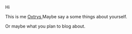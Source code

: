 Hi 

This is me <a href="[https:www.oxtrys.com](https://www.oxtrys.com/)"> Oxtrys </a>
Maybe say a some things about yourself.

Or maybe what you plan to blog about.
